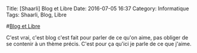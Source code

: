 Title: [Shaarli] Blog et Libre
Date: 2016-07-05 16:37
Category: Informatique
Tags: Shaarli, Blog, Libre

#[Blog et Libre](https://www.blog-libre.org/2016/07/05/blog-et-libre/)

C'est vrai, c'est blog c'est fait pour parler de ce qu'on aime, pas obliger de se contenir à un thème précis. C'est pour ça qu'ici je parle de ce que j'aime.
